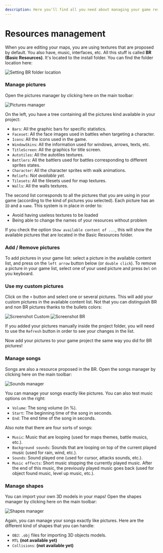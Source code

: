 ```yaml
---
description: Here you'll find all you need about managing your game resources.
---
```


# Resources management

When you are editing your maps, you are using textures that are proposed by default. You also have, music, interfaces, etc. All this stuff is called **BR \(Basic Resources\)**. It's located to the install folder. You can find the folder location here:

![Setting BR folder location](https://rpg-paper-maker.github.io/basics/img/br-location.png)

### Manage pictures <a id="manage-pictures"></a>

Open the pictures manager by clicking here on the main toolbar:

![Pictures manager](https://rpg-paper-maker.github.io/basics/img/pictures-manager.png)

On the left, you have a tree containing all the pictures kind available in your project:

* `Bars`: All the graphic bars for specific statistics.
* `Faceset`: All the face images used in battles when targeting a character.
* `Icons`: All the icons used in the game.
* `WindowSkins`: All the information used for windows, arrows, texts, etc.
* `TitleScreen`: All the graphics for title screen.
* `Autotiles`: All the autotiles textures.
* `Battlers`: All the battlers used for battles corresponding to different sprites states.
* `Character`: All the character sprites with walk animations.
* `Reliefs`: _Not available yet._
* `Tilesets`: All the tilesets used for map textures.
* `Walls`: All the walls textures.

The second list corresponds to all the pictures that you are using in your game \(according to the kind of pictures you selected\). Each picture has an `ID` and a `name`. This system is in place in order to:

* Avoid having useless textures to be loaded
* Being able to change the names of your resources without problem

If you check the option `Show available content of ...`, this will show the available pictures that are located in the Basic Resources folder.

### Add / Remove pictures <a id="add-remove-pictures"></a>

To add pictures in your game list: select a picture in the available content list, and press on the `left arrow` button below \(or `double click`\). To remove a picture in your game list, select one of your used picture and press `Del` on you keyboard.

### Use my custom pictures <a id="use-my-custom-pictures"></a>

Click on the `+` button and select one or several pictures. This will add your custom pictures in the available content list. Not that you can distinguish BR and non BR pictures thanks to the bullets colors:

![Screenshot](https://rpg-paper-maker.github.io/basics/img/point-r.png) Custom ![Screenshot](https://rpg-paper-maker.github.io/basics/img/point-b.png) BR

If you added your pictures manually inside the project folder, you will need to use the `Refresh` button in order to see your changes in the list.

Now add your pictures to your game project the same way you did for BR pictures!

### Manage songs <a id="manage-songs"></a>

Songs are also a resource proposed in the BR. Open the songs manager by clicking here on the main toolbar:

![Sounds manager](https://rpg-paper-maker.github.io/basics/img/songs-manager.png)

You can manage your songs exactly like pictures. You can also test music options on the right:

* `Volume`: The song volume \(in %\).
* `Start`: The beginning time of the song in seconds.
* `End`: The end time of the song in seconds.

Also note that there are four sorts of songs:

* `Music`: Music that are looping \(used for maps themes, battle musics, etc.\).
* `Background sounds`: Sounds that are looping on top of the current played music \(used for rain, wind, etc.\).
* `Sounds`: Sound played one \(used for cursor, attacks sounds, etc.\).
* `Music effects`: Short music stopping the currently played music. After the end of this music, the previously played music goes back \(used for object found music, level up music, etc.\).

### Manage shapes <a id="manage-shapes"></a>

You can import your own 3D models in your maps! Open the shapes manager by clicking here on the main toolbar:

![Shapes manager](https://rpg-paper-maker.github.io/basics/img/shapes-manager.png)

Again, you can manage your songs exactly like pictures. Here are the different kind of shapes that you can handle:

* `OBJ`: `.obj` files for importing 3D objects models.
* `MTL` **\(not available yet\)**
* `Collisions`: **\(not available yet\)**

